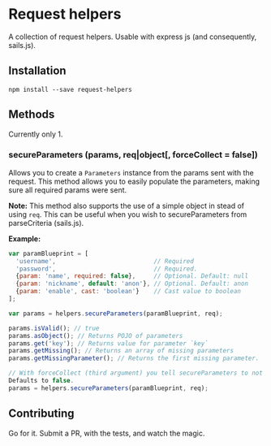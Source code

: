 # Request helpers
A collection of request helpers. Usable with express js (and consequently, sails.js).

## Installation
`npm install --save request-helpers`

## Methods
Currently only 1.

### secureParameters (params, req|object[, forceCollect = false])
Allows you to create a `Parameters` instance from the params sent with the request.
This method allows you to easily populate the parameters, making sure all required params were sent.

**Note:** This method also supports the use of a simple object in stead of using `req`.
This can be useful when you wish to secureParameters from parseCriteria (sails.js).

**Example:**

```javascript
var paramBlueprint = [
  'username',                           // Required
  'password',                           // Required.
  {param: 'name', required: false},     // Optional. Default: null
  {param: 'nickname', default: 'anon'}, // Optional. Default: anon
  {param: 'enable', cast: 'boolean'}    // Cast value to boolean
];

var params = helpers.secureParameters(paramBlueprint, req);

params.isValid(); // true
params.asObject(); // Returns POJO of parameters
params.get('key'); // Returns value for parameter `key`
params.getMissing(); // Returns an array of missing parameters
params.getMissingParameter(); // Returns the first missing parameter.

// With forceCollect (third argument) you tell secureParameters to not stop collecting when it finds a missing parameter.
Defaults to false.
params = helpers.secureParameters(paramBlueprint, req);
```

## Contributing
Go for it. Submit a PR, with the tests, and watch the magic.
